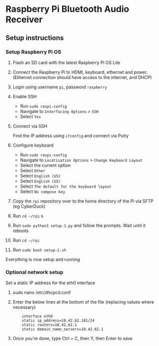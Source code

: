 # Raspberry Pi Bluetooth Audio Receiver

## Setup instructions

### Setup Raspberry Pi OS

1. Flash an SD card with the latest Raspberry Pi OS Lite

2. Connect the Raspberry Pi to HDMI, keyboard, ethernet and power. (Ethernet connection should have access to the internet, and DHCP)

3. Login using username `pi`, password `raspberry`

4. Enable SSH
    * Run `sudo raspi-config`
    * Navigate to `Interfacing Options` > `SSH`
    * Select `Yes`

5. Connect via SSH

    Find the IP address using `ifconfig` and connect via Putty

6. Configure keyboard

    * Run `sudo raspi-config`
    * Navigate to `Locatisation Options` > `Change Keyboard Layout` 
    * Select the current option
    * Select `Other`
    * Select `English (US)`
    * Select `English (US)`
    * Select `The default for the keyboard layout`
    * Select `No compose key`

7. Copy the `rpi` repository over to the home directory of the Pi via SFTP (eg CyberDuck)

8. Run `cd ~/rpi`
    s
9. Run `sudo python3 setup-1.py` and follow the prompts. Wait until it reboots

10. Run `cd ~/rpi`

11. Run `sudo bash setup-2.sh`

Everything is now setup and running

### Optional network setup

Set a static IP address for the eth0 interface

1. sudo nano /etc/dhcpcd.conf
2. Enter the below lines at the bottom of the file (replacing values where necessary)

    ```
        interface eth0
        static ip_address=10.42.62.181/24
        static routers=10.42.62.1
        static domain_name_servers=10.42.62.1
    ```
3. Once you're done, type Ctrl + C, then Y, then Enter to save
